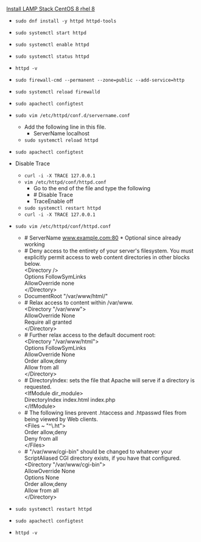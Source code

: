[Install LAMP Stack CentOS 8 rhel 8](https://www.linuxbabe.com/redhat/install-lamp-stack-centos-8-rhel-8)
* `sudo dnf install -y httpd httpd-tools`
* `sudo systemctl start httpd`
* `sudo systemctl enable httpd`
* `sudo systemctl status httpd`
* `httpd -v`
* `sudo firewall-cmd --permanent --zone=public --add-service=http`
* `sudo systemctl reload firewalld`
* `sudo apachectl configtest`
* `sudo vim /etc/httpd/conf.d/servername.conf`
  * Add the following line in this file.
    * ServerName localhost
  * `sudo systemctl reload httpd`
* `sudo apachectl configtest`

* Disable Trace
  * `curl -i -X TRACE 127.0.0.1`
  * `vim /etc/httpd/conf/httpd.conf`
    * Go to the end of the file and type the following
    * \# Disable Trace
    * TraceEnable off
  * `sudo systemctl restart httpd`
  * `curl -i -X TRACE 127.0.0.1`

* `sudo vim /etc/httpd/conf/httpd.conf`
  * \# ServerName www.example.com:80 * Optional since already working
  * \# Deny access to the entirety of your server's filesystem. You must explicitly permit access to web content directories in other <Directory> blocks below.<br />
      <Directory \/><br />
        Options FollowSymLinks<br />
        AllowOverride none<br />
      <\/Directory>
  * DocumentRoot "/var/www/html/"
  * \# Relax access to content within /var/www.<br />
      <Directory "/var/www"><br />
        AllowOverride None<br />
        Require all granted<br />
      <\/Directory>
  * \# Further relax access to the default document root:<br />
      <Directory "/var/www/html"><br />
        Options FollowSymLinks<br />
        AllowOverride None<br />
        Order allow,deny<br />
        Allow from all<br />
      <\/Directory>
  * \# DirectoryIndex: sets the file that Apache will serve if a directory is requested.<br />
      \<IfModule dir_module><br />
        DirectoryIndex index.html index.php<br />
      <\/IfModule>
  * \# The following lines prevent .htaccess and .htpasswd files from being viewed by Web clients.<br />
      <Files ~ "^\\.ht"><br />
        Order allow,deny<br />
        Deny from all<br />
      <\/Files>
  * \# "/var/www/cgi-bin" should be changed to whatever your ScriptAliased CGI directory exists, if you have that configured.<br />
      <Directory "/var/www/cgi-bin"><br />
        AllowOverride None<br />
        Options None<br />
        Order allow,deny<br />
        Allow from all<br />
      <\/Directory>

* `sudo systemctl restart httpd`
* `sudo apachectl configtest`
* `httpd -v`
